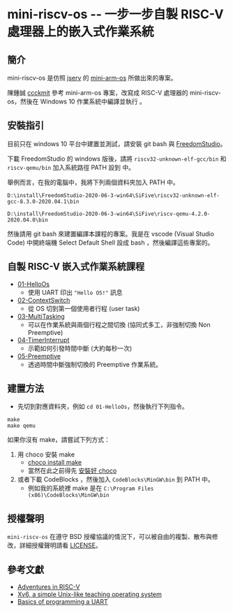 # mini-riscv-os -- 一步一步自製 RISC-V 處理器上的嵌入式作業系統

## 簡介

mini-riscv-os 是仿照 [jserv](https://github.com/jserv) 的 [mini-arm-os](https://github.com/jserv/mini-arm-os) 所做出來的專案。

陳鍾誠 [ccckmit](https://github.com/ccckmit) 參考 mini-arm-os 專案，改寫成 RISC-V 處理器的 mini-riscv-os，然後在 Windows 10 作業系統中編譯並執行 。

## 安裝指引

目前只在 windows 10 平台中建置並測試，請安裝 git bash 與 [FreedomStudio](https://www.sifive.com/software)。

下載 FreedomStudio 的 windows 版後，請將 `riscv32-unknown-elf-gcc/bin` 和 `riscv-qemu/bin` 加入系統路徑 PATH 設到 中。

舉例而言，在我的電腦中，我將下列兩個資料夾加入 PATH 中。

```
D:\install\FreedomStudio-2020-06-3-win64\SiFive\riscv32-unknown-elf-gcc-8.3.0-2020.04.1\bin

D:\install\FreedomStudio-2020-06-3-win64\SiFive\riscv-qemu-4.2.0-2020.04.0\bin
```

然後請用 git bash 來建置編譯本課程的專案。我是在 vscode (Visual Studio Code) 中開終端機 Select Default Shell 設成 bash ，然後編譯這些專案的。

## 自製 RISC-V 嵌入式作業系統課程

* [01-HelloOs](01-HelloOs.md)
  - 使用 UART 印出 `"Hello OS!"` 訊息
* [02-ContextSwitch](02-ContextSwitch.md)
  - 從 OS 切到第一個使用者行程 (user task)
* [03-MultiTasking](03-MultiTasking.md)
  - 可以在作業系統與兩個行程之間切換 (協同式多工，非強制切換 Non Preemptive)
* [04-TimerInterrupt](04-TimerInterrupt.md)
  - 示範如何引發時間中斷 (大約每秒一次)
* [05-Preemptive](05-Preemptive.md)
  - 透過時間中斷強制切換的 Preemptive 作業系統。

## 建置方法

* 先切到對應資料夾，例如 `cd 01-HelloOs`，然後執行下列指令。

```
make
make qemu
```

如果你沒有 make，請嘗試下列方式：

1. 用 choco 安裝 make
    * [choco install make](https://chocolatey.org/packages/make)
    * 當然在此之前得先 [安裝好 choco](https://chocolatey.org/install)
2. 或者下載 CodeBlocks ，然後加入 `CodeBlocks\MinGW\bin` 到 PATH 中。
    * 例如我的系統裡 make 是在 `C:\Program Files (x86)\CodeBlocks\MinGW\bin`

## 授權聲明

`mini-riscv-os` 在遵守 BSD 授權協議的情況下，可以被自由的複製、散布與修改，詳細授權聲明請看 [LICENSE](../../LICENSE)。

## 參考文獻

* [Adventures in RISC-V](https://matrix89.github.io/writes/writes/experiments-in-riscv/)
* [Xv6, a simple Unix-like teaching operating system](https://pdos.csail.mit.edu/6.828/2020/xv6.html)
* [Basics of programming a UART](https://www.activexperts.com/serial-port-component/tutorials/uart/)